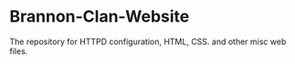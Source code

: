 # Brannon-Clan-Website
The repository for HTTPD configuration, HTML, CSS. and other misc web files.
